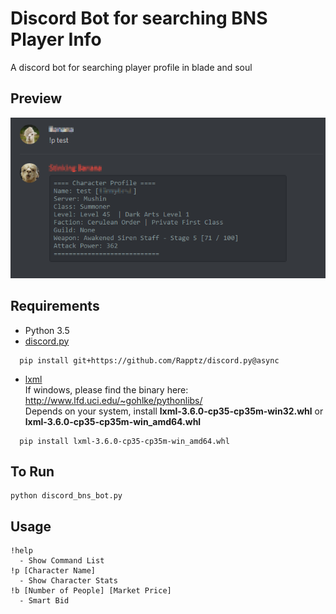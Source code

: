 # Discord Bot for searching BNS Player Info
A discord bot for searching player profile in blade and soul

## Preview
![Preview](/preview.png?raw=true)

## Requirements
- Python 3.5
- [discord.py](https://github.com/Rapptz/discord.py)
```
  pip install git+https://github.com/Rapptz/discord.py@async
```
- [lxml](http://lxml.de/)  
If windows, please find the binary here: http://www.lfd.uci.edu/~gohlke/pythonlibs/  
Depends on your system, install **lxml-3.6.0-cp35-cp35m-win32.whl** or
**lxml-3.6.0-cp35-cp35m-win_amd64.whl**
```
  pip install lxml-3.6.0-cp35-cp35m-win_amd64.whl
```

## To Run
```
python discord_bns_bot.py
```
## Usage
```
!help
  - Show Command List  
!p [Character Name]
  - Show Character Stats
!b [Number of People] [Market Price]
  - Smart Bid
```

